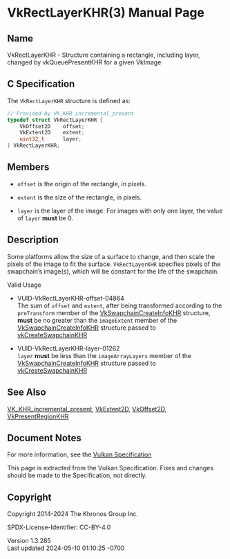 # VkRectLayerKHR(3) Manual Page

## Name

VkRectLayerKHR - Structure containing a rectangle, including layer,
changed by vkQueuePresentKHR for a given VkImage



## <a href="#_c_specification" class="anchor"></a>C Specification

The `VkRectLayerKHR` structure is defined as:

``` c
// Provided by VK_KHR_incremental_present
typedef struct VkRectLayerKHR {
    VkOffset2D    offset;
    VkExtent2D    extent;
    uint32_t      layer;
} VkRectLayerKHR;
```

## <a href="#_members" class="anchor"></a>Members

- `offset` is the origin of the rectangle, in pixels.

- `extent` is the size of the rectangle, in pixels.

- `layer` is the layer of the image. For images with only one layer, the
  value of `layer` **must** be 0.

## <a href="#_description" class="anchor"></a>Description

Some platforms allow the size of a surface to change, and then scale the
pixels of the image to fit the surface. `VkRectLayerKHR` specifies
pixels of the swapchain’s image(s), which will be constant for the life
of the swapchain.

Valid Usage

- <a href="#VUID-VkRectLayerKHR-offset-04864"
  id="VUID-VkRectLayerKHR-offset-04864"></a>
  VUID-VkRectLayerKHR-offset-04864  
  The sum of `offset` and `extent`, after being transformed according to
  the `preTransform` member of the
  [VkSwapchainCreateInfoKHR](https://registry.khronos.org/vulkan/specs/1.3-extensions/man/html/VkSwapchainCreateInfoKHR.html) structure,
  **must** be no greater than the `imageExtent` member of the
  [VkSwapchainCreateInfoKHR](https://registry.khronos.org/vulkan/specs/1.3-extensions/man/html/VkSwapchainCreateInfoKHR.html) structure
  passed to [vkCreateSwapchainKHR](https://registry.khronos.org/vulkan/specs/1.3-extensions/man/html/vkCreateSwapchainKHR.html)

- <a href="#VUID-VkRectLayerKHR-layer-01262"
  id="VUID-VkRectLayerKHR-layer-01262"></a>
  VUID-VkRectLayerKHR-layer-01262  
  `layer` **must** be less than the `imageArrayLayers` member of the
  [VkSwapchainCreateInfoKHR](https://registry.khronos.org/vulkan/specs/1.3-extensions/man/html/VkSwapchainCreateInfoKHR.html) structure
  passed to [vkCreateSwapchainKHR](https://registry.khronos.org/vulkan/specs/1.3-extensions/man/html/vkCreateSwapchainKHR.html)

## <a href="#_see_also" class="anchor"></a>See Also

[VK_KHR_incremental_present](https://registry.khronos.org/vulkan/specs/1.3-extensions/man/html/VK_KHR_incremental_present.html),
[VkExtent2D](https://registry.khronos.org/vulkan/specs/1.3-extensions/man/html/VkExtent2D.html), [VkOffset2D](https://registry.khronos.org/vulkan/specs/1.3-extensions/man/html/VkOffset2D.html),
[VkPresentRegionKHR](https://registry.khronos.org/vulkan/specs/1.3-extensions/man/html/VkPresentRegionKHR.html)

## <a href="#_document_notes" class="anchor"></a>Document Notes

For more information, see the <a
href="https://registry.khronos.org/vulkan/specs/1.3-extensions/html/vkspec.html#VkRectLayerKHR"
target="_blank" rel="noopener">Vulkan Specification</a>

This page is extracted from the Vulkan Specification. Fixes and changes
should be made to the Specification, not directly.

## <a href="#_copyright" class="anchor"></a>Copyright

Copyright 2014-2024 The Khronos Group Inc.

SPDX-License-Identifier: CC-BY-4.0

Version 1.3.285  
Last updated 2024-05-10 01:10:25 -0700

